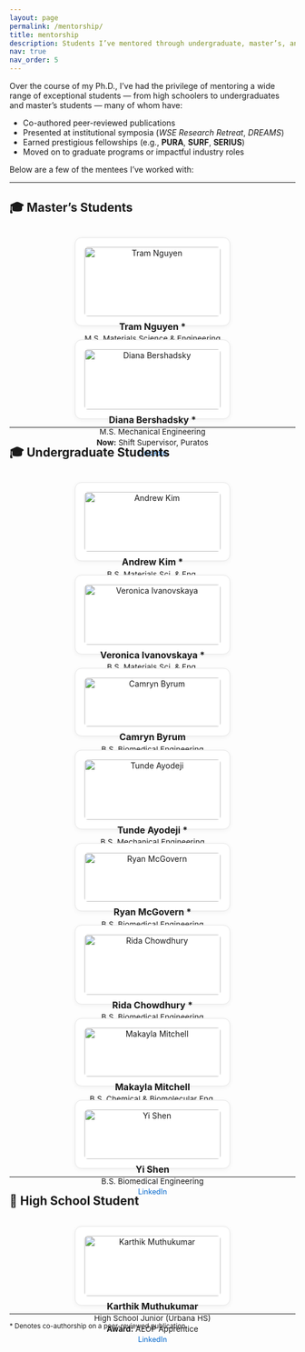 ```yaml
---
layout: page
permalink: /mentorship/
title: mentorship
description: Students I’ve mentored through undergraduate, master’s, and high school research experiences.
nav: true
nav_order: 5
---
```

Over the course of my Ph.D., I’ve had the privilege of mentoring a wide range of exceptional students — from high schoolers to undergraduates and master’s students — many of whom have:

- Co-authored peer-reviewed publications  
- Presented at institutional symposia (*WSE Research Retreat*, *DREAMS*)  
- Earned prestigious fellowships (e.g., **PURA**, **SURF**, **SERIUS**)  
- Moved on to graduate programs or impactful industry roles  

Below are a few of the mentees I’ve worked with:

<style>
.mentee-grid {
  display: flex;
  flex-wrap: wrap;
  gap: 1.5rem;
  justify-content: center;
  margin-top: 2rem;
}
.mentee-card {
  flex: 1 1 240px;
  max-width: 240px;
  text-align: center;
  border: 1px solid #e5e5e5;
  padding: 1rem;
  border-radius: 12px;
  background-color: #fff;
  box-shadow: 0 2px 8px rgba(0,0,0,0.05);
}
.mentee-card img {
  width: 100%;
  height: auto;
  border-radius: 6px;
}
.mentee-card h4 {
  margin: 0.5rem 0 0.2rem;
  font-size: 1rem;
}
.mentee-card p {
  font-size: 0.85rem;
  margin: 0.2rem 0;
}
.mentee-card a {
  font-size: 0.8rem;
  color: #0066cc;
  text-decoration: none;
}
</style>

---

## 🎓 Master’s Students

<div class="mentee-grid">

<div class="mentee-card">
  <img src="/assets/img/Tram.jpg" alt="Tram Nguyen">
  <h4>Tram Nguyen *</h4>
  <p>M.S. Materials Science & Engineering</p>
  <p><strong>Now:</strong> Ph.D. Candidate, JHU (Grayson Lab)</p>
  <a href="https://www.linkedin.com/in/tram325/" target="_blank">LinkedIn</a>
</div>

<div class="mentee-card">
  <img src="/assets/img/Diana.jpg" alt="Diana Bershadsky">
  <h4>Diana Bershadsky *</h4>
  <p>M.S. Mechanical Engineering</p>
  <p><strong>Now:</strong> Shift Supervisor, Puratos</p>
  <a href="https://www.linkedin.com/in/dianabershadsky/" target="_blank">LinkedIn</a>
</div>

</div>

---

## 🎓 Undergraduate Students

<div class="mentee-grid">

<div class="mentee-card">
  <img src="/assets/img/Andrew.jpg" alt="Andrew Kim">
  <h4>Andrew Kim *</h4>
  <p>B.S. Materials Sci. & Eng.</p>
  <p><strong>Awards:</strong> PURA, EPFL, JHU APL</p>
  <a href="https://www.linkedin.com/in/andrew-kim-a28797222/" target="_blank">LinkedIn</a>
</div>

<div class="mentee-card">
  <img src="/assets/img/Veronica.jpg" alt="Veronica Ivanovskaya">
  <h4>Veronica Ivanovskaya *</h4>
  <p>B.S. Materials Sci. & Eng.</p>
  <p><strong>Award:</strong> SURF Fellow at NIST</p>
  <a href="https://www.linkedin.com/in/veronica-ivanovskaya-8b0123261/" target="_blank">LinkedIn</a>
</div>

<div class="mentee-card">
  <img src="/assets/img/Camryn.jpg" alt="Camryn Byrum">
  <h4>Camryn Byrum</h4>
  <p>B.S. Biomedical Engineering</p>
  <a href="https://www.linkedin.com/in/camryn-byrum-b585612261/" target="_blank">LinkedIn</a>
</div>

<div class="mentee-card">
  <img src="/assets/img/Tunde.jpg" alt="Tunde Ayodeji">
  <h4>Tunde Ayodeji *</h4>
  <p>B.S. Mechanical Engineering</p>
  <p><strong>Award:</strong> SERIUS Fellow, NUS</p>
  <a href="https://www.linkedin.com/in/tunde-ayodeji/" target="_blank">LinkedIn</a>
</div>

<div class="mentee-card">
  <img src="/assets/img/Ryan.jpg" alt="Ryan McGovern">
  <h4>Ryan McGovern *</h4>
  <p>B.S. Biomedical Engineering</p>
  <a href="https://www.linkedin.com/in/rmmcgovern/" target="_blank">LinkedIn</a>
</div>

<div class="mentee-card">
  <img src="/assets/img/Rida.png" alt="Rida Chowdhury">
  <h4>Rida Chowdhury *</h4>
  <p>B.S. Biomedical Engineering</p>
  <p><strong>Now:</strong> Quality Engineer, Medtronic</p>
  <a href="https://www.linkedin.com/in/rida-chowdhury-142124208/" target="_blank">LinkedIn</a>
</div>

<div class="mentee-card">
  <img src="/assets/img/Makayla.jpg" alt="Makayla Mitchell">
  <h4>Makayla Mitchell</h4>
  <p>B.S. Chemical & Biomolecular Eng.</p>
  <a href="https://www.linkedin.com/in/makayla-mitchell-135b9320a/" target="_blank">LinkedIn</a>
</div>

<div class="mentee-card">
  <img src="/assets/img/Yi.jpg" alt="Yi Shen">
  <h4>Yi Shen</h4>
  <p>B.S. Biomedical Engineering</p>
  <a href="https://www.linkedin.com/in/yi-shen-012397265/" target="_blank">LinkedIn</a>
</div>

</div>

---

## 🧪 High School Student

<div class="mentee-grid">

<div class="mentee-card">
  <img src="/assets/img/Karthik.png" alt="Karthik Muthukumar">
  <h4>Karthik Muthukumar</h4>
  <p>High School Junior (Urbana HS)</p>
  <p><strong>Award:</strong> AEOP Apprentice</p>
  <a href="https://www.linkedin.com/in/karthik-muthukkumar-b300b1209/" target="_blank">LinkedIn</a>
</div>

</div>

---

<small>* Denotes co-authorship on a peer-reviewed publication.</small>
